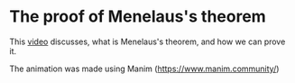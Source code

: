 # The proof of Menelaus's theorem
This [video](https://www.youtube.com/watch?v=gI18R0Fg19w&t=45s) discusses, what is Menelaus's theorem, and how we can prove it.

The animation was made using Manim (https://www.manim.community/)
